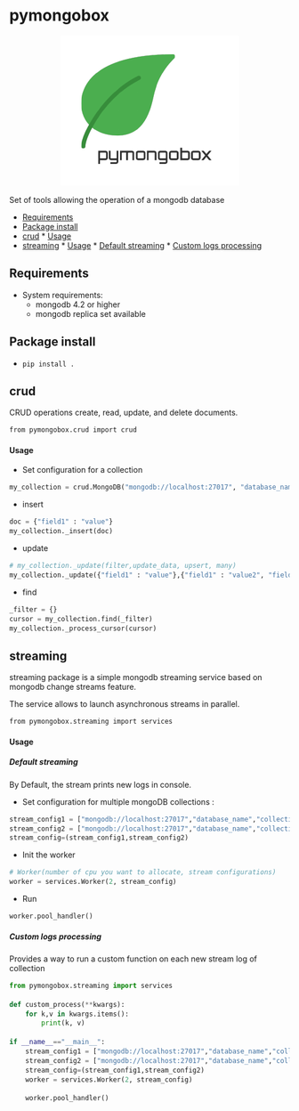 # pymongobox 

<p align="center">
  <img src="logo.png">
</p>


Set of tools allowing the operation of a mongodb database



* [Requirements](#requirements)
* [Package install](#package-install)
* [crud](#crud)
		* [Usage](#usage)
* [streaming](#streaming)
		* [Usage](#usage-1)
			* [Default streaming](#default-streaming)
			* [Custom logs processing](#custom-logs-processing)


## Requirements 
* System requirements:
	- mongodb 4.2 or higher
	- mongodb replica set available

## Package install 
- `pip install .`

## crud 
CRUD operations create, read, update, and delete documents.
```bash
from pymongobox.crud import crud
```

#### Usage 
- Set configuration for a collection 
```python
my_collection = crud.MongoDB("mongodb://localhost:27017", "database_name", "collection_name")
```
- insert 
```python 
doc = {"field1" : "value"}
my_collection._insert(doc)
```

- update 
```python 
# my_collection._update(filter,update_data, upsert, many)
my_collection._update({"field1" : "value"},{"field1" : "value2", "field2" : [1,2,3]}, False, True)
```

- find 
```python
_filter = {}
cursor = my_collection.find(_filter)
my_collection._process_cursor(cursor)
```

## streaming
streaming package is a simple mongodb streaming service based on mongodb change streams feature.

The service allows to launch asynchronous streams in parallel.

```bash
from pymongobox.streaming import services
```

#### Usage 
##### Default streaming 
By Default, the stream prints new logs in console. 

- Set configuration for multiple mongoDB collections :
```python 
stream_config1 = ["mongodb://localhost:27017","database_name","collection_name1"]
stream_config2 = ["mongodb://localhost:27017","database_name","collection_name2"]
stream_config=(stream_config1,stream_config2)
```
- Init the worker
```python 
# Worker(number of cpu you want to allocate, stream configurations)
worker = services.Worker(2, stream_config)
```

- Run
```python 
worker.pool_handler()
```
##### Custom logs processing
Provides a way to run a custom function on each new stream log of collection
```python
from pymongobox.streaming import services

def custom_process(**kwargs): 
    for k,v in kwargs.items(): 
        print(k, v)

if __name__=="__main__":
    stream_config1 = ["mongodb://localhost:27017","database_name","collection_name1", custom_process]
    stream_config2 = ["mongodb://localhost:27017","database_name","collection_name2", custom_process]
    stream_config=(stream_config1,stream_config2)
    worker = services.Worker(2, stream_config)

    worker.pool_handler()
```
